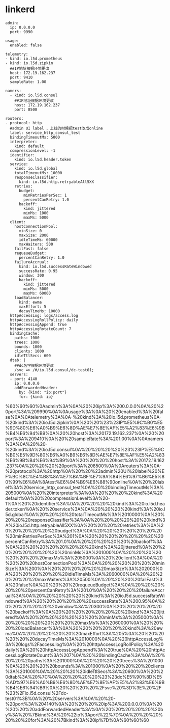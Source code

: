 # linkerd

```
admin:
  ip: 0.0.0.0
  port: 9990

usage:
  enabled: false

telemetry:
- kind: io.l5d.prometheus
- kind: io.l5d.zipkin
  ##IP地址根据环境更改
  host: 172.19.162.237
  port: 9410
  sampleRate: 1.00

namers:
  - kind: io.l5d.consul
    ##IP地址根据环境更改
    host: 172.19.162.237
    port: 8500

routers:
- protocol: http
  #admin UI label ，上线的时候把test改成online
  label: service_http_consul_test
  bindingTimeoutMs: 5000
  interpreter:
    kind: default
  compressionLevel: -1
  identifier:
    kind: io.l5d.header.token
  service:
    kind: io.l5d.global
    totalTimeoutMs: 10000
    responseClassifier:
      kind: io.l5d.http.retryableAll5XX
    retries:
      budget:
        minRetriesPerSec: 1
        percentCanRetry: 1.0
      backoff:
        kind: jittered
        minMs: 1000
        maxMs: 5000
  client:
    hostConnectionPool:
      minSize: 0
      maxSize: 2000
      idleTimeMs: 60000
      maxWaiters: 500
    failFast: false
    requeueBudget:
      percentCanRetry: 1.0
    failureAccrual:
      kind: io.l5d.successRateWindowed
      successRate: 0.95
      window: 300
      backoff:
        kind: jittered
        minMs: 5000
        maxMs: 60000
    loadBalancer:
      kind: ewma
      maxEffort: 5
      decayTimeMs: 10000
  httpAccessLog: logs/access.log
  httpAccessLogRollPolicy: daily
  httpAccessLogAppend: true
  httpAccessLogRotateCount: 7
  bindingCache:
    paths: 1000
    trees: 1000
    bounds: 1000
    clients: 1000
    idleTtlSecs: 600
  dtab: |
    ##dc名字根据环境更改
    /svc => /#/io.l5d.consul/dc-test01;
  servers:
  - port: 4140
    ip: 0.0.0.0
    addForwardedHeader:
      by: {kind: "ip:port"}
      for: {kind: ip}
```

%60%60%60%0Aadmin%3A%0A%20%20ip%3A%200.0.0.0%0A%20%20port%3A%209990%0A%0Ausage%3A%0A%20%20enabled%3A%20false%0A%0Atelemetry%3A%0A\-%20kind%3A%20io.l5d.prometheus%0A\-%20kind%3A%20io.l5d.zipkin%0A%20%20%23%23IP%E5%9C%B0%E5%9D%80%E6%A0%B9%E6%8D%AE%E7%8E%AF%E5%A2%83%E6%9B%B4%E6%94%B9%0A%20%20host%3A%20172.19.162.237%0A%20%20port%3A%209410%0A%20%20sampleRate%3A%201.00%0A%0Anamers%3A%0A%20%20\-%20kind%3A%20io.l5d.consul%0A%20%20%20%20%23%23IP%E5%9C%B0%E5%9D%80%E6%A0%B9%E6%8D%AE%E7%8E%AF%E5%A2%83%E6%9B%B4%E6%94%B9%0A%20%20%20%20host%3A%20172.19.162.237%0A%20%20%20%20port%3A%208500%0A%0Arouters%3A%0A\-%20protocol%3A%20http%0A%20%20%23admin%20UI%20label%20%EF%BC%8C%E4%B8%8A%E7%BA%BF%E7%9A%84%E6%97%B6%E5%80%99%E6%8A%8Atest%E6%94%B9%E6%88%90online%0A%20%20label%3A%20service\_http\_consul\_test%0A%20%20bindingTimeoutMs%3A%205000%0A%20%20interpreter%3A%0A%20%20%20%20kind%3A%20default%0A%20%20compressionLevel%3A%20\-1%0A%20%20identifier%3A%0A%20%20%20%20kind%3A%20io.l5d.header.token%0A%20%20service%3A%0A%20%20%20%20kind%3A%20io.l5d.global%0A%20%20%20%20totalTimeoutMs%3A%2010000%0A%20%20%20%20responseClassifier%3A%0A%20%20%20%20%20%20kind%3A%20io.l5d.http.retryableAll5XX%0A%20%20%20%20retries%3A%0A%20%20%20%20%20%20budget%3A%0A%20%20%20%20%20%20%20%20minRetriesPerSec%3A%201%0A%20%20%20%20%20%20%20%20percentCanRetry%3A%201.0%0A%20%20%20%20%20%20backoff%3A%0A%20%20%20%20%20%20%20%20kind%3A%20jittered%0A%20%20%20%20%20%20%20%20minMs%3A%201000%0A%20%20%20%20%20%20%20%20maxMs%3A%205000%0A%20%20client%3A%0A%20%20%20%20hostConnectionPool%3A%0A%20%20%20%20%20%20minSize%3A%200%0A%20%20%20%20%20%20maxSize%3A%202000%0A%20%20%20%20%20%20idleTimeMs%3A%2060000%0A%20%20%20%20%20%20maxWaiters%3A%20500%0A%20%20%20%20failFast%3A%20false%0A%20%20%20%20requeueBudget%3A%0A%20%20%20%20%20%20percentCanRetry%3A%201.0%0A%20%20%20%20failureAccrual%3A%0A%20%20%20%20%20%20kind%3A%20io.l5d.successRateWindowed%0A%20%20%20%20%20%20successRate%3A%200.95%0A%20%20%20%20%20%20window%3A%20300%0A%20%20%20%20%20%20backoff%3A%0A%20%20%20%20%20%20%20%20kind%3A%20jittered%0A%20%20%20%20%20%20%20%20minMs%3A%205000%0A%20%20%20%20%20%20%20%20maxMs%3A%2060000%0A%20%20%20%20loadBalancer%3A%0A%20%20%20%20%20%20kind%3A%20ewma%0A%20%20%20%20%20%20maxEffort%3A%205%0A%20%20%20%20%20%20decayTimeMs%3A%2010000%0A%20%20httpAccessLog%3A%20logs%2Faccess.log%0A%20%20httpAccessLogRollPolicy%3A%20daily%0A%20%20httpAccessLogAppend%3A%20true%0A%20%20httpAccessLogRotateCount%3A%207%0A%20%20bindingCache%3A%0A%20%20%20%20paths%3A%201000%0A%20%20%20%20trees%3A%201000%0A%20%20%20%20bounds%3A%201000%0A%20%20%20%20clients%3A%201000%0A%20%20%20%20idleTtlSecs%3A%20600%0A%20%20dtab%3A%20%7C%0A%20%20%20%20%23%23dc%E5%90%8D%E5%AD%97%E6%A0%B9%E6%8D%AE%E7%8E%AF%E5%A2%83%E6%9B%B4%E6%94%B9%0A%20%20%20%20%2Fsvc%20%3D%3E%20%2F%23%2Fio.l5d.consul%2Fdc\-test01%3B%0A%20%20servers%3A%0A%20%20\-%20port%3A%204140%0A%20%20%20%20ip%3A%200.0.0.0%0A%20%20%20%20addForwardedHeader%3A%0A%20%20%20%20%20%20by%3A%20%7Bkind%3A%20%22ip%3Aport%22%7D%0A%20%20%20%20%20%20for%3A%20%7Bkind%3A%20ip%7D%0A%60%60%60
